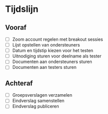 # Tijdslijn

## Vooraf

- [ ] Zoom account regelen met breakout sessies
- [ ] Lijst opstellen van ondersteuners
- [ ] Datum en tijdstip kiezen voor het testen
- [ ] Uitnodiging sturen voor deelname als tester
- [ ] Documenten aan ondersteuners sturen
- [ ] Documenten aan testers sturen

## Achteraf

- [ ] Groepsverslagen verzamelen
- [ ] Eindverslag samenstellen
- [ ] Eindverslag publiceren

